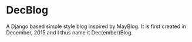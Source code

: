 # DecBlog
A Django based simple style blog inspired by MayBlog. It is first created in December, 2015 and I thus name it Dec(ember)Blog.
